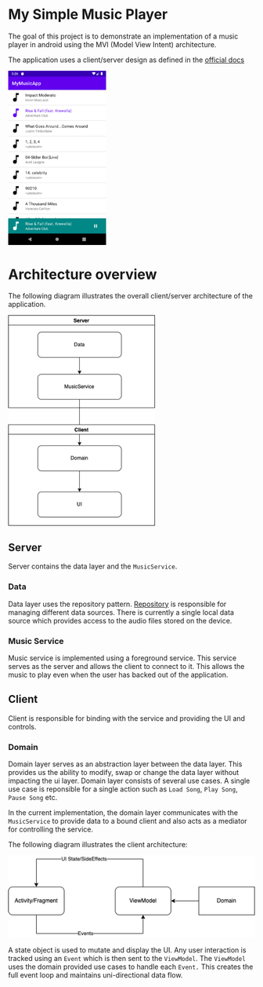 # My Simple Music Player

The goal of this project is to demonstrate an implementation of a music player in android using the MVI (Model View Intent) architecture.

The application uses a client/server design as defined in the [official docs](https://developer.android.com/guide/topics/media-apps/audio-app/building-an-audio-app)

<img src="./images/screenshot.png" width="200px">

<br/>

# Architecture overview

The following diagram illustrates the overall client/server architecture of the application.

<img src="./images/music_player_architecture.drawio.png" width="300">

## Server
Server contains the data layer and the `MusicService`.

### Data
Data layer uses the repository pattern.  [Repository](https://github.com/nak411/MyMusicApp/blob/main/app/src/main/java/com/naveed/mymusicapp/core/data/api/MusicRepositoryImpl.kt) is responsible for managing different data sources.  There is currently a single local data source which provides access to the audio files stored on the device.

### Music Service
Music service is implemented using a foreground service.  This service serves as the server and allows the client to connect to it.  This allows the music to play even when the user has backed out of the application.

## Client
Client is responsible for binding with the service and providing the UI and controls.

### Domain
Domain layer serves as an abstraction layer between the data layer.  This provides us the ability to modify, swap or change the data layer without impacting the ui layer.
Domain layer consists of several use cases.  A single use case is reponsible for a single action such as `Load Song`, `Play Song`, `Pause Song` etc.

In the current implementation, the domain layer communicates with the `MusicService` to provide data to a bound client and also acts as a mediator for controlling the service.

The following diagram illustrates the client architecture:

<img src="./images/client_architecture.drawio.png">

A state object is used to mutate and display the UI.  Any user interaction is tracked using an `Event` which is then sent to the `ViewModel`.  The `ViewModel` uses the domain provided use cases to handle each `Event.`  This creates the full event loop and maintains uni-directional data flow.

